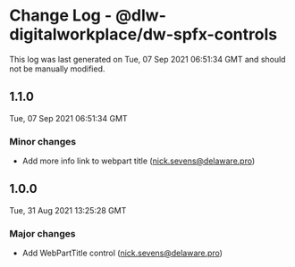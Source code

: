 # Change Log - @dlw-digitalworkplace/dw-spfx-controls

This log was last generated on Tue, 07 Sep 2021 06:51:34 GMT and should not be manually modified.

<!-- Start content -->

## 1.1.0

Tue, 07 Sep 2021 06:51:34 GMT

### Minor changes

- Add more info link to webpart title (nick.sevens@delaware.pro)

## 1.0.0

Tue, 31 Aug 2021 13:25:28 GMT

### Major changes

- Add WebPartTitle control (nick.sevens@delaware.pro)
